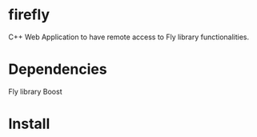 # firefly
C++ Web Application to have remote access to Fly library functionalities.

# Dependencies
Fly library
Boost

# Install

